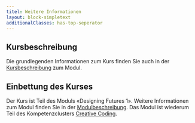 ```yaml
---
titel: Weitere Informationen
layout: block-simpletext
additionalClasses: has-top-seperator
---
```


## Kursbeschreibung
Die grundlegenden Informationen zum Kurs finden Sie auch in der [Kursbeschreibung](https://coco.study/kurse/120-designing-futures-1/generative-gestaltung/) zum Modul.

## Einbettung des Kurses
Der Kurs ist Teil des Moduls «Designing Futures 1». Weitere Informationen zum Modul finden Sie in der [Modulbeschreibung](https://coco.study/module/120-designing-futures-1/). Das Modul ist wiederum Teil des Kompetenzclusters [Creative Coding](https://coco.study/kompetenzbereiche/#kompetenzbereiche-0180-crea).
